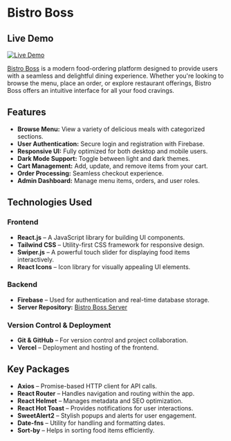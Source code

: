 # Bistro Boss

## Live Demo
[![Live Demo](https://img.shields.io/badge/Live%20Demo-%20-%2300C851)](https://bistro-boss-86c9d.web.app)

[Bistro Boss](https://bistro-boss-86c9d.web.app) is a modern food-ordering platform designed to provide users with a seamless and delightful dining experience. Whether you're looking to browse the menu, place an order, or explore restaurant offerings, Bistro Boss offers an intuitive interface for all your food cravings.

## Features

- **Browse Menu:** View a variety of delicious meals with categorized sections.
- **User Authentication:** Secure login and registration with Firebase.
- **Responsive UI:** Fully optimized for both desktop and mobile users.
- **Dark Mode Support:** Toggle between light and dark themes.
- **Cart Management:** Add, update, and remove items from your cart.
- **Order Processing:** Seamless checkout experience.
- **Admin Dashboard:** Manage menu items, orders, and user roles.

## Technologies Used

### Frontend
- **React.js** – A JavaScript library for building UI components.
- **Tailwind CSS** – Utility-first CSS framework for responsive design.
- **Swiper.js** – A powerful touch slider for displaying food items interactively.
- **React Icons** – Icon library for visually appealing UI elements.

### Backend
- **Firebase** – Used for authentication and real-time database storage.
- **Server Repository:** [Bistro Boss Server](https://github.com/imtiaz-zihad/Bitro-Boss-Server)

### Version Control & Deployment
- **Git & GitHub** – For version control and project collaboration.
- **Vercel** – Deployment and hosting of the frontend.

## Key Packages
- **Axios** – Promise-based HTTP client for API calls.
- **React Router** – Handles navigation and routing within the app.
- **React Helmet** – Manages metadata and SEO optimization.
- **React Hot Toast** – Provides notifications for user interactions.
- **SweetAlert2** – Stylish popups and alerts for user engagement.
- **Date-fns** – Utility for handling and formatting dates.
- **Sort-by** – Helps in sorting food items efficiently.


   
